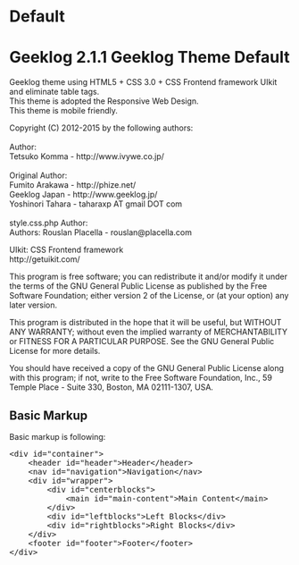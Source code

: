 # Default

<h1>Geeklog 2.1.1 Geeklog Theme Default</h1>

<p>Geeklog theme using HTML5 + CSS 3.0 + CSS Frontend framework UIkit and eliminate table tags.<br>
This theme is adopted the Responsive Web Design.<br>
This theme is mobile friendly.</p>

<p>Copyright (C) 2012-2015 by the following authors:<br>
<br>
Author: <br>
Tetsuko Komma - http://www.ivywe.co.jp/<br>
<br>
Original Author: <br>
Fumito Arakawa   - http://phize.net/ <br>
Geeklog Japan    - http://www.geeklog.jp/ <br>
Yoshinori Tahara - taharaxp AT gmail DOT com<br>
<br>
style.css.php Author: <br>
Authors: Rouslan Placella  - rouslan@placella.com<br>
</p>

<p>UIkit: CSS Frontend framework<br>
http://getuikit.com/</p>


<p>This program is free software; you can redistribute it and/or
modify it under the terms of the GNU General Public License
as published by the Free Software Foundation; either version 2
of the License, or (at your option) any later version.</p>
                                 
<p>This program is distributed in the hope that it will be useful,
but WITHOUT ANY WARRANTY; without even the implied warranty of
MERCHANTABILITY or FITNESS FOR A PARTICULAR PURPOSE.  See the
GNU General Public License for more details.</p>
                                 
<p>You should have received a copy of the GNU General Public License
along with this program; if not, write to the Free Software Foundation,
Inc., 59 Temple Place - Suite 330, Boston, MA  02111-1307, USA.</p>
                                 
<h2>Basic Markup</h2>

<p>Basic markup is following:</p>

<pre>
&#60;div id="container"&#62;
    &#60;header id="header"&#62;Header&#60;/header&#62;
    &#60;nav id="navigation"&#62;Navigation&#60;/nav&#62;
    &#60;div id="wrapper"&#62;
        &#60;div id="centerblocks"&#62;
            &#60;main id="main-content"&#62;Main Content&#60;/main&#62;
        &#60;/div&#62;
        &#60;div id="leftblocks"&#62;Left Blocks&#60;/div&#62;
        &#60;div id="rightblocks"&#62;Right Blocks&#60;/div&#62;
    &#60;/div&#62;
    &#60;footer id="footer"&#62;Footer&#60;/footer&#62;
&#60;/div&#62;
</pre>


